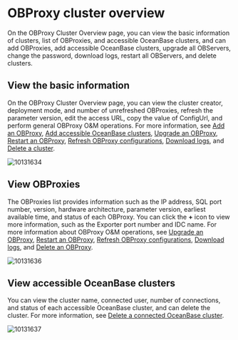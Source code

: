 OBProxy cluster overview
=============================================

On the OBProxy Cluster Overview page, you can view the basic information of clusters, list of OBProxies, and accessible OceanBase clusters, and can add OBProxies, add accessible OceanBase clusters, upgrade all OBServers, change the password, download logs, restart all OBServers, and delete clusters.

View the basic information
-----------------------------------------------

On the OBProxy Cluster Overview page, you can view the cluster creator, deployment mode, and number of unrefreshed OBProxies, refresh the parameter version, edit the access URL, copy the value of ConfigUrl, and perform general OBProxy O\&M operations. For more information, see [Add an OBProxy](../../8.obproxy-management/6.add-obproxy.md), [Add accessible OceanBase clusters](../../8.obproxy-management/10.add-a-connectable-ob-cluster.md), [Upgrade an OBProxy](../../8.obproxy-management/5.upgrade-obproxy.md), [Restart an OBProxy](../../8.obproxy-management/4.restart-obproxy.md), [Refresh OBProxy configurations](../../8.obproxy-management/7.refresh-obproxy-configuration.md), [Download logs](../../4.manage-clusters/3.basic-operations/15.download-log.md), and [Delete a cluster](../../4.manage-clusters/3.basic-operations/3.delete-a-cluster.md).

![10131634](https://help-static-aliyun-doc.aliyuncs.com/assets/img/en-US/7814306461/p338383.png)

View OBProxies
-----------------------------------

The OBProxies list provides information such as the IP address, SQL port number, version, hardware architecture, parameter version, earliest available time, and status of each OBProxy. You can click the **+** icon to view more information, such as the Exporter port number and IDC name. For more information about OBProxy O\&M operations, see [Upgrade an OBProxy](../../8.obproxy-management/5.upgrade-obproxy.md), [Restart an OBProxy](../../8.obproxy-management/4.restart-obproxy.md), [Refresh OBProxy configurations](../../8.obproxy-management/7.refresh-obproxy-configuration.md), [Download logs](../../4.manage-clusters/3.basic-operations/15.download-log.md), and [Delete an OBProxy](../../8.obproxy-management/3.delete-obproxy.md).

![10131636](https://help-static-aliyun-doc.aliyuncs.com/assets/img/en-US/7814306461/p338385.png)

View accessible OceanBase clusters
-------------------------------------------------------

You can view the cluster name, connected user, number of connections, and status of each accessible OceanBase cluster, and can delete the cluster. For more information, see [Delete a connected OceanBase cluster](../../8.obproxy-management/14.delete-a-connected-ob-cluster.md).

![10131637](https://help-static-aliyun-doc.aliyuncs.com/assets/img/en-US/7814306461/p338386.png)
